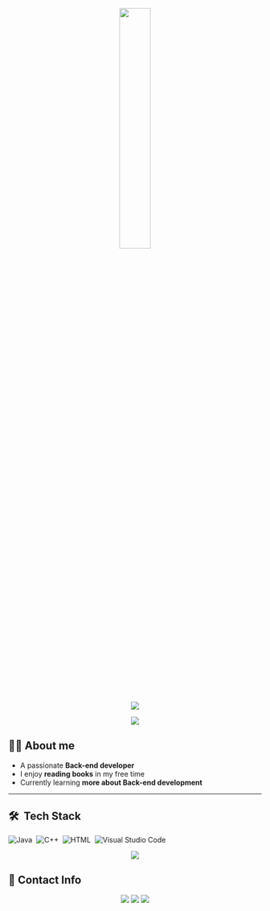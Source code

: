<p align="center"><img src="animation.gif" width="35%"></p>

<p align="center">
<img src="https://readme-typing-svg.herokuapp.com?font=Architects+Daughter&center=true&vCenter=true&duration=3000&color=%2338C2FF&size=40&height=200&width=800&lines=Heyyy!+I'm+Leslie+Vera+%3C3;I'+m+a+Software+student+at+UG;Welcome+to+my+profile!">
</p>

<p align="center">
<img src="https://user-images.githubusercontent.com/73097560/115834477-dbab4500-a447-11eb-908a-139a6edaec5c.gif">             
</p>

## 👩‍💻 About me  
- A passionate **Back-end developer**  
- I enjoy **reading books** in my free time  
- Currently learning **more about Back-end development**  

---

## 🛠 &nbsp;Tech Stack  

![Java](https://img.shields.io/badge/-Java-05122A?style=flat&logo=Java&logoColor=FFA518)&nbsp;
![C++](https://img.shields.io/badge/-C++-05122A?style=flat&logo=C%2B%2B&logoColor=00599C)&nbsp;
![HTML](https://img.shields.io/badge/-HTML-05122A?style=flat&logo=HTML5)&nbsp;
![Visual Studio Code](https://img.shields.io/badge/-Visual%20Studio%20Code-05122A?style=flat&logo=visual-studio-code&logoColor=007ACC)&nbsp;

<p align="center">
<img src="https://user-images.githubusercontent.com/73097560/115834477-dbab4500-a447-11eb-908a-139a6edaec5c.gif">             
</p>

## 🔗 Contact Info  

<p align="center">
<a href="https://www.linkedin.com/in/leslie-ariana-vera-chuquimarca-8371a9352"><img src="https://img.shields.io/badge/-Leslie%20Vera-0077B5?style=for-the-badge&logo=Linkedin&logoColor=white"/></a>
<a href="https://github.com/leslie-vch"><img src="https://img.shields.io/badge/-LeslieVera-3423A6?style=for-the-badge&logo=Github&logoColor=white"/></a>
<a href="https://www.instagram.com/ur_lovee3"><img src="https://img.shields.io/badge/-@ur_lovee3-E4405F?style=for-the-badge&logo=Instagram&logoColor=white"/></a>
</p>

